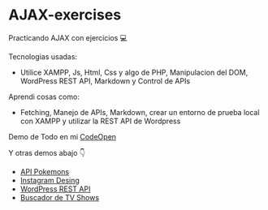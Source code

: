 # AJAX-exercises
Practicando AJAX con ejercicios 💻

Tecnologias usadas:
- Utilice XAMPP, Js, Html, Css y algo de PHP, Manipulacion del DOM, WordPress REST API, Markdown y Control de APIs

Aprendi cosas como:
- Fetching, Manejo de APIs, Markdown, crear un entorno de prueba local con XAMPP y utilizar la REST API de Wordpress  

Demo de Todo en mi [CodeOpen](https://codepen.io/your-work/)

Y otras demos abajo 👇  
* [API Pokemons](https://codepen.io/janom2/pen/XWELWrN)  
* [Instagram Desing](https://codepen.io/janom2/pen/OJvKJrK)  
* [WordPress REST API](https://codepen.io/janom2/pen/gOeNOYQ)  
* [Buscador de TV Shows](https://codepen.io/janom2/pen/JjLQPzN)  
